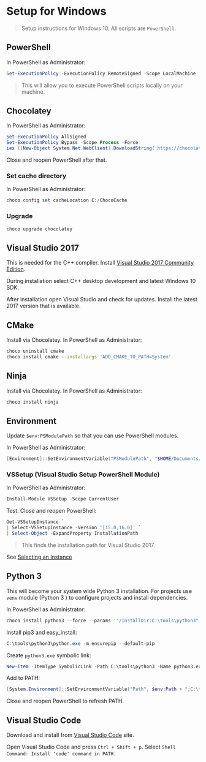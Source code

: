 # Setup for Windows

> Setup instructions for Windows 10. All scripts are `PowerShell`.

## PowerShell

In PowerShell as Administrator:

```powershell
Set-ExecutionPolicy -ExecutionPolicy RemoteSigned -Scope LocalMachine
```

> This will allow you to execute PowerShell scripts locally on your machine.

## Chocolatey

In PowerShell as Administrator:

```powershell
Set-ExecutionPolicy AllSigned
Set-ExecutionPolicy Bypass -Scope Process -Force
iex ((New-Object System.Net.WebClient).DownloadString('https://chocolatey.org/install.ps1'))
```

Close and reopen PowerShell after that.

### Set cache directory

In PowerShell as Administrator:

```powershell
choco config set cacheLocation C:/ChocoCache
```

### Upgrade

```powershell
choco upgrade chocolatey
```

## Visual Studio 2017

This is needed for the C++ compiler. Install [Visual Studio 2017 Community Edition](https://visualstudio.microsoft.com/vs/older-downloads/).  

During installation select C++ desktop development and latest Windows 10 SDK. 

After installation open Visual Studio and check for updates. Install the latest 2017 version that is available. 

## CMake

Install via Chocolatey. In PowerShell as Administrator:

```bash
choco uninstall cmake
choco install cmake --installargs 'ADD_CMAKE_TO_PATH=System'
```

## Ninja

Install via Chocolatey. In PowerShell as Administrator:

```powershell
choco install ninja
```

## Environment

Update `$env:PSModulePath`  so that you can use PowerShell modules. 

In PowerShell as Administrator:

```powershell
[Environment]::SetEnvironmentVariable("PSModulePath", "$HOME/Documents/WindowsPowerShell/Modules;" + $env:PSModulePath, "Machine")
```

### VSSetup (Visual Studio Setup PowerShell Module)

In PowerShell as Administrator:

```powershell
Install-Module VSSetup -Scope CurrentUser
```

Test. Close and reopen PowerShell: 

```powershell
Get-VSSetupInstance `
| Select-VSSetupInstance -Version '[15.0,16.0]' `
| Select-Object -ExpandProperty InstallationPath
```

>  This finds the installation path for Visual Studio 2017.

See [Selecting an Instance](https://github.com/Microsoft/vssetup.powershell/wiki/Selecting-an-Instance)

## Python 3

This will become your system wide Python 3 installation. For projects use `venv` module (Python 3 ) to configure projects and install dependencies.

In PowerShell as Administrator:

```powershell
choco install python3 --force --params '"/InstallDir:C:\tools\python3"'
```

Install pip3 and easy_install:

```powershell
C:\tools\python3\python.exe -m ensurepip --default-pip
```

Create `python3.exe` symbolic link:

```powershell
New-Item -ItemType SymbolicLink -Path C:\tools\python3 -Name python3.exe -Target C:\tools\python3\python.exe
```

Add to PATH:

```powershell
[System.Environment]::SetEnvironmentVariable("Path", $env:Path + ";C:\tools\python3;C:\tools\python3\Scripts", "Machine")
```

Close and reopen PowerShell to refresh PATH.

## Visual Studio Code

Download and install from [Visual Studio Code](https://code.visualstudio.com/download) site.

Open Visual Studio Code and press `Ctrl + Shift + p`. Select `Shell Command: Install 'code' command in PATH`.

